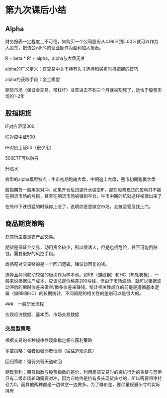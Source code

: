 # 第九次课后小结

## Alpha

财务报表一定程度上不可信，如购买一个公司股份从4.99%到5.00%就可以作为大股东，把该公司5%的营业额作为盈利加入报表。

R = beta * R' + alpha，alpha与大盘无关

alpha的广义定义：在交易中关于持有头寸选择和买卖时机把握的技巧

alpha的获取手段：金工模型

期货市场（保证金交易，带杠杆）韭菜进去不到三个月就被割死了，远快于股票市场的1-2年

## 股指期货

IF对应沪深300

IC对应中证500

IH对应上证50（很少用）

500ETF可以融券

升贴水

典型的alpha模型特点：牛市初期跑输大盘，中期追上大盘，熊市初期跑赢大盘

股指期货一般用来对冲，如果开仓后迅速升水做空IF，那在股票现货的盈利打不赢在期货市场的亏损，甚至在期货市场被强制平仓。牛市中期的坑就这样被砸出来了

在熊市下跌很猛的时候你上涨了，说明你恶意做空市场，会被监管层找上门。

## 商品期货策略

郑商所主要是农产品交易。

期货是保证金交易，动用资金较少，所以很诱人，但是也很危险，甚至可能倒贴钱，需要很好的风控手段。

商品配对交易赌的是一个回归逻辑，赚波动回复的钱。

选择品种间联动较强的板块作为样本池。如RB（螺纹钢）和HC（热轧卷板），一般来说根据生产成本，应该总是价格差200块钱，但由于市场波动，就可以根据波动滞后的瞬时价差来做空/做多价差来赚钱。统计相关性成立的前提是遵循基本逻辑（如RB和HC）的长期统计，不同周期的相关性的差别可以是很大的。

###　一般研发流程

宏观经济数据、基本面、市场交易数据

### 交易型策略

根据交易的某种规律性现象指定相应获利策略

多空策略：强者恒强弱者恒弱（往往追涨杀跌）

回归策略：强弱交替天道轮回

期现套利：期货指数与股票指数的差价，利用局部交易时的投机行为的贪婪与恐惧只有二级市场轮动需要对冲，因为它始终是持有多头现货头寸的，所以需要将净持仓为0，而其他两种都是一边做空一边做多。为了赚价差，要尽量规避头寸的实际持有